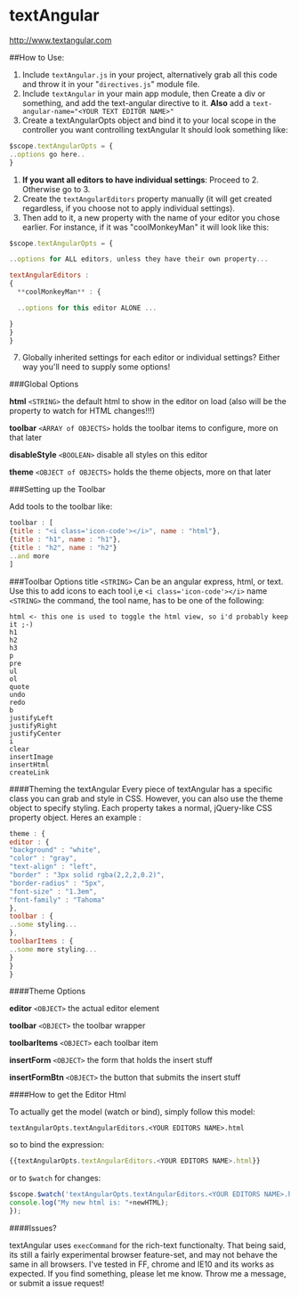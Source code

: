 textAngular
===========

http://www.textangular.com

##How to Use:

1. Include ```textAngular.js``` in your project, alternatively grab all this code and throw it in your "```directives.js```" module file.
2. Include ``textAngular`` in your main app module, then Create a div or something, and add the text-angular directive to it. **Also** add a ```text-angular-name="<YOUR TEXT EDITOR NAME>"```
3. Create a textAngularOpts object and bind it to your local scope in the controller you want controlling textAngular
It should look something like:

```javascript
$scope.textAngularOpts = {
..options go here..
}
```
1. **If you want all editors to have individual settings**: Proceed to 2. Otherwise go to 3.
2. Create the ```textAngularEditors``` property manually (it will get created regardless, if you choose not to apply individual settings).
3. Then add to it, a new property with the name of your editor you chose earlier. For instance, if it was "coolMonkeyMan" it will look like this:

```javascript
$scope.textAngularOpts = {

..options for ALL editors, unless they have their own property...

textAngularEditors :
{
  **coolMonkeyMan** : {

  ..options for this editor ALONE ...

}
}
}
```
7. Globally inherited settings for each editor or individual settings? Either way you'll need to supply some options!

###Global Options

**html** ```<STRING>``` the default html to show in the editor on load (also will be the property to watch for HTML changes!!!)

**toolbar** ```<ARRAY of OBJECTS>``` holds the toolbar items to configure, more on that later

**disableStyle** ```<BOOLEAN>``` disable all styles on this editor

**theme** ```<OBJECT of OBJECTS>``` holds the theme objects, more on that later

###Setting up the Toolbar

Add tools to the toolbar like:

```javascript
toolbar : [
{title : "<i class='icon-code'></i>", name : "html"},
{title : "h1", name : "h1"},
{title : "h2", name : "h2"}
..and more
]
```

###Toolbar Options
title ```<STRING>``` Can be an angular express, html, or text. Use this to add icons to each tool i,e ```<i class='icon-code'></i>```
name ```<STRING>``` the command, the tool name, has to be one of the following:
```
html <- this one is used to toggle the html view, so i'd probably keep it ;-)
h1
h2
h3
p
pre
ul
ol
quote
undo
redo
b
justifyLeft
justifyRight
justifyCenter
i
clear
insertImage
insertHtml
createLink
```

####Theming the textAngular
Every piece of textAngular has a specific class you can grab and style in CSS.
However, you can also use the theme object to specify styling.
Each property takes a normal, jQuery-like CSS property object.
Heres an example :

```javascript
theme : {
editor : {
"background" : "white",
"color" : "gray",
"text-align" : "left",
"border" : "3px solid rgba(2,2,2,0.2)",
"border-radius" : "5px",
"font-size" : "1.3em",
"font-family" : "Tahoma"
},
toolbar : {
..some styling...
},
toolbarItems : {
..some more styling...
}
}
}
```

####Theme Options

**editor** ```<OBJECT>``` the actual editor element

**toolbar** ```<OBJECT>``` the toolbar wrapper

**toolbarItems** ```<OBJECT>``` each toolbar item

**insertForm** ```<OBJECT>``` the form that holds the insert stuff

**insertFormBtn** ```<OBJECT>``` the button that submits the insert stuff


####How to get the Editor Html

To actually get the model (watch or bind),
simply follow this model:

```textAngularOpts.textAngularEditors.<YOUR EDITORS NAME>.html```

so to bind the expression:

```javascript
{{textAngularOpts.textAngularEditors.<YOUR EDITORS NAME>.html}}
```

or to ```$watch``` for changes:

```javascript
$scope.$watch('textAngularOpts.textAngularEditors.<YOUR EDITORS NAME>.html', function(oldHTML, newHTML){
console.log("My new html is: "+newHTML);
});
```

####Issues?

textAngular uses ```execCommand``` for the rich-text functionalty. 
That being said, its still a fairly experimental browser feature-set, and may not behave the same in all browsers.
I've tested in FF, chrome and IE10 and its works as expected. 
If you find something, please let me know.
Throw me a message, or submit a issue request!
